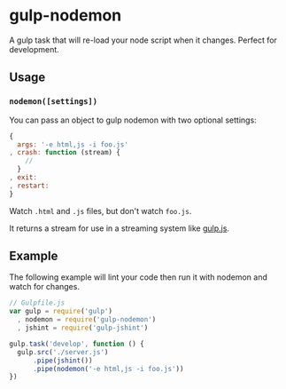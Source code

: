 gulp-nodemon
===========

A gulp task that will re-load your node script when it changes. Perfect for development.

## Usage

### **`nodemon([settings])`**

You can pass an object to gulp nodemon with two optional settings:

```javascript
{
  args: '-e html,js -i foo.js'
, crash: function (stream) {
    // 
  }
, exit:
, restart: 
}
```

Watch `.html` and `.js` files, but don't watch `foo.js`.

It returns a stream for use in a streaming system like [gulp.js](http://gulpjs.com).

## Example

The following example will lint your code then run it with nodemon and watch for changes.

```javascript
// Gulpfile.js
var gulp = require('gulp')
  , nodemon = require('gulp-nodemon')
  , jshint = require('gulp-jshint')

gulp.task('develop', function () {
  gulp.src('./server.js')
      .pipe(jshint())
      .pipe(nodemon('-e html,js -i foo.js'))
})
```

